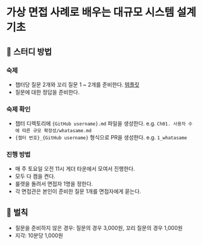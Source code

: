 # 가상 면접 사례로 배우는 대규모 시스템 설계 기초

## 👻 스터디 방법

### 숙제

* 챕터당 질문 2개와 꼬리 질문 1 ~ 2개를 준비한다. [템플릿](./TEMPLATE.md)
* 질문에 대한 정답을 준비한다.

### 숙제 확인

* 챕터 디렉토리에 `{GitHub username}.md` 파일을 생성한다. e.g. `Ch01. 사용자 수에 따른 규모 확장성/whatasame.md`
* `{챕터 번호}_{GitHub username}` 형식으로 PR을 생성한다. e.g. `1_whatasame`

### 진행 방법

* 매 주 토요일 오전 11시 게더 타운에서 모여서 진행한다.
* 모두 다 캠을 켠다.
* 룰렛을 돌려서 면접자 1명을 정한다.
* 각 면접관은 본인이 준비한 질문 1개를 면접자에게 묻는다.

## 💩 벌칙

* 질문을 준비하지 않은 경우: 질문의 경우 3,000원, 꼬리 질문의 경우 1,000원
* 지각: 10분당 1,000원
